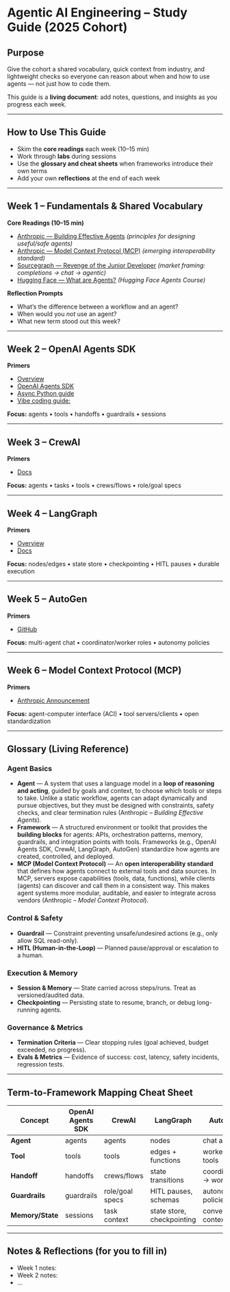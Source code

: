 # Agentic AI Engineering – Study Guide (2025 Cohort)

## Purpose
Give the cohort a shared vocabulary, quick context from industry, and lightweight checks so everyone can reason about when and how to use agents — not just how to code them.  

This guide is a **living document**: add notes, questions, and insights as you progress each week.

---

## How to Use This Guide
- Skim the **core readings** each week (10–15 min)  
- Work through **labs** during sessions  
- Use the **glossary and cheat sheets** when frameworks introduce their own terms  
- Add your own **reflections** at the end of each week  

---

## Week 1 – Fundamentals & Shared Vocabulary

**Core Readings (10–15 min)**  
- [Anthropic — Building Effective Agents](https://www.anthropic.com/research/building-effective-agents) *(principles for designing useful/safe agents)*  
- [Anthropic — Model Context Protocol (MCP)](https://www.anthropic.com/news/model-context-protocol) *(emerging interoperability standard)*  
- [Sourcegraph — Revenge of the Junior Developer](https://sourcegraph.com/blog/revenge-of-the-junior-developer) *(market framing: completions → chat → agentic)*  
- [Hugging Face — What are Agents?](https://huggingface.co/learn/agents-course/en/unit1/what-are-agents) *(Hugging Face Agents Course)*

**Reflection Prompts**  
- What’s the difference between a workflow and an agent?  
- When would you *not* use an agent?  
- What new term stood out this week?  

---

## Week 2 – OpenAI Agents SDK
**Primers**  
- [Overview](https://platform.openai.com/docs/guides/agents)  
- [OpenAI Agents SDK](https://openai.github.io/openai-agents-python/)  
- [Async Python guide](https://github.com/ed-donner/agents/blob/main/guides/11_async_python.ipynb)
- [Vibe coding guide:](https://github.com/ed-donner/agents/blob/main/guides/07_vibe_coding_and_debugging.ipynb)

**Focus:** agents • tools • handoffs • guardrails • sessions  

---

## Week 3 – CrewAI
**Primers**  
- [Docs](https://docs.crewai.com)  

**Focus:** agents • tasks • tools • crews/flows • role/goal specs  

---

## Week 4 – LangGraph
**Primers**  
- [Overview](https://www.langchain.com/langgraph)  
- [Docs](https://langchain-ai.github.io/langgraph/)  

**Focus:** nodes/edges • state store • checkpointing • HITL pauses • durable execution  

---

## Week 5 – AutoGen
**Primers**  
- [GitHub](https://github.com/microsoft/autogen)  

**Focus:** multi-agent chat • coordinator/worker roles • autonomy policies  

---

## Week 6 – Model Context Protocol (MCP)
**Primers**  
- [Anthropic Announcement](https://www.anthropic.com/news/model-context-protocol)  

**Focus:** agent-computer interface (ACI) • tool servers/clients • open standardization  

---

## Glossary (Living Reference)

### Agent Basics  
- **Agent** — A system that uses a language model in a **loop of reasoning and acting**, guided by goals and context, to choose which tools or steps to take. Unlike a static workflow, agents can adapt dynamically and pursue objectives, but they must be designed with constraints, safety checks, and clear termination rules (Anthropic – *Building Effective Agents*).  
- **Framework** — A structured environment or toolkit that provides the **building blocks** for agents: APIs, orchestration patterns, memory, guardrails, and integration points with tools. Frameworks (e.g., OpenAI Agents SDK, CrewAI, LangGraph, AutoGen) standardize how agents are created, controlled, and deployed.  
- **MCP (Model Context Protocol)** — An **open interoperability standard** that defines how agents connect to external tools and data sources. In MCP, servers expose capabilities (tools, data, functions), while clients (agents) can discover and call them in a consistent way. This makes agent systems more modular, auditable, and easier to integrate across vendors (Anthropic – *Model Context Protocol*).  

### Control & Safety  
- **Guardrail** — Constraint preventing unsafe/undesired actions (e.g., only allow SQL read-only).  
- **HITL (Human-in-the-Loop)** — Planned pause/approval or escalation to a human.  

### Execution & Memory  
- **Session & Memory** — State carried across steps/runs. Treat as versioned/audited data.  
- **Checkpointing** — Persisting state to resume, branch, or debug long-running agents.  

### Governance & Metrics  
- **Termination Criteria** — Clear stopping rules (goal achieved, budget exceeded, no progress).  
- **Evals & Metrics** — Evidence of success: cost, latency, safety incidents, regression tests.  

---

## Term-to-Framework Mapping Cheat Sheet

| Concept            | OpenAI Agents SDK   | CrewAI             | LangGraph                           | AutoGen                       |
|--------------------|----------------------|--------------------|-------------------------------------|-------------------------------|
| **Agent**          | agents              | agents             | nodes                               | chat agents                   |
| **Tool**           | tools               | tools              | edges + functions                   | workers / tools               |
| **Handoff**        | handoffs            | crews/flows        | state transitions                   | coordinator → worker           |
| **Guardrails**     | guardrails          | role/goal specs    | HITL pauses, schemas                | autonomy policies              |
| **Memory/State**   | sessions            | task context       | state store, checkpointing          | conversation context           |

---

## Notes & Reflections (for you to fill in)
- Week 1 notes:  
- Week 2 notes:  
- …  
